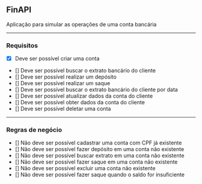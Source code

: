 ## FinAPI
Aplicação para simular as operações de uma conta bancária

---

### Requisitos

- [x] Deve ser possível criar uma conta
- [] Deve ser possível buscar o extrato bancário do cliente
- [] Deve ser possível realizar um depósito
- [] Deve ser possível realizar um saque
- [] Deve ser possível buscar o extrato bancário do cliente por data
- [] Deve ser possível atualizar dados da conta do cliente
- [] Deve ser possível obter dados da conta do cliente
- [] Deve ser possível deletar uma conta

---

### Regras de negócio

- [] Não deve ser possível cadastrar uma conta com CPF já existente
- [] Não deve ser possível fazer depósito em uma conta não existente
- [] Não deve ser possível buscar extrato em uma conta não existente
- [] Não deve ser possível fazer saque em uma conta não existente
- [] Não deve ser possível excluir uma conta não existente
- [] Não deve ser possível fazer saque quando o saldo for insuficiente